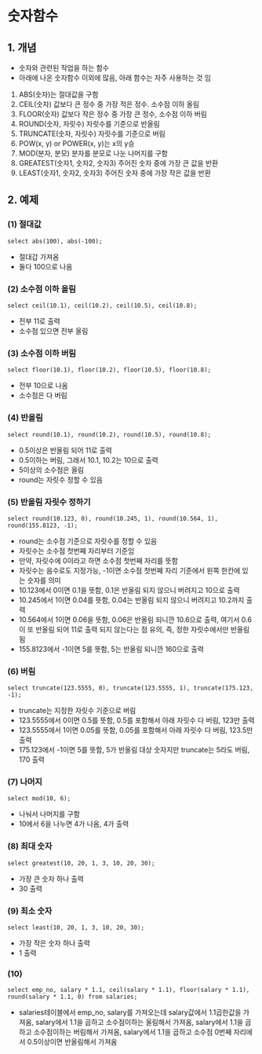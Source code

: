 # 숫자함수
## 1. 개념
* 숫자와 관련된 작업을 하는 함수
* 아래에 나온 숫자함수 이외에 많음, 아래 함수는 자주 사용하는 것 임
1. ABS(숫자)는 절대값을 구함
2. CEIL(숫자) 값보다 큰 정수 중 가장 적은 정수. 소수점 이하 올림
3. FLOOR(숫자) 값보다 작은 정수 중 가장 큰 정수, 소수점 이하 버림
4. ROUND(숫자, 자릿수) 자릿수를 기준으로 반올림
5. TRUNCATE(숫자, 자릿수) 자릿수를 기준으로 버림
6. POW(x, y) or POWER(x, y)는 x의 y승
7. MOD(분자, 분모) 분자를 분모로 나눈 나머지를 구함
8. GREATEST(숫자1, 숫자2, 숫자3) 주어진 숫자 중에 가장 큰 값을 반환
9. LEAST(숫자1, 숫자2, 숫자3) 주어진 숫자 중에 가장 작은 값을 반환

## 2. 예제
### (1) 절대값
```
select abs(100), abs(-100);
```
* 절대갑 가져옴
* 둘다 100으로 나옴

### (2) 소수점 이하 올림
```
select ceil(10.1), ceil(10.2), ceil(10.5), ceil(10.8);
```
* 전부 11로 출력
* 소수점 있으면 전부 올림

### (3) 소수점 이하 버림
```
select floor(10.1), floor(10.2), floor(10.5), floor(10.8);
```
* 전부 10으로 나옴
* 소수점은 다 버림

### (4) 반올림
```
select round(10.1), round(10.2), round(10.5), round(10.8);
```
* 0.5이상은 반올림 되어 11로 출력
* 0.5이하는 버림, 그래서 10.1, 10.2는 10으로 출력
* 5이상의 소수점은 올림
* round는 자릿수 정할 수 있음

### (5) 반올림 자릿수 정하기
```
select round(10.123, 0), round(10.245, 1), round(10.564, 1), round(155.8123, -1);
```
* round는 소수점 기준으로 자릿수를 정할 수 있음
* 자릿수는 소수점 첫번째 자리부터 기준임
* 만약, 자릿수에 0이라고 하면 소수점 첫번째 자리를 뜻함
* 자릿수는 음수로도 지정가능, -1이면 소수점 첫번째 자리 기준에서 왼쪽 한칸에 있는 숫자를 의미
* 10.123에서 0이면 0.1을 뜻함, 0.1은 반올림 되지 않으니 버려지고 10으로 출력
* 10.245에서 1이면 0.04를 뜻함, 0.04는 반올림 되지 않으니 버려지고 10.2까지 출력
* 10.564에서 1이면 0.06을 뜻함, 0.06은 반올림 되니깐 10.6으로 출력, 여기서 0.6이 또 반올림 되어 11로 출력 되지 않는다는 점 유의, 즉, 정한 자릿수에서만 반올림 됨
* 155.8123에서 -1이면 5를 뜻함, 5는 반올림 되니깐 160으로 출력

### (6) 버림
```
select truncate(123.5555, 0), truncate(123.5555, 1), truncate(175.123, -1);
```
* truncate는 지정한 자릿수 기준으로 버림
* 123.5555에서 0이면 0.5를 뜻함, 0.5를 포함해서 아래 자릿수 다 버림, 123만 출력
* 123.5555에서 1이면 0.05를 뜻함, 0.05를 포함해서 아래 자릿수 다 버림, 123.5만 출력
* 175.123에서 -1이면 5를 뜻함, 5가 반올림 대상 숫자지만 truncate는 5라도 버림, 170 출력

### (7) 나머지
```
select mod(10, 6);
```
* 나눠서 나머지를 구함
* 10에서 6을 나누면 4가 나옴, 4가 출력

### (8) 최대 숫자
```
select greatest(10, 20, 1, 3, 10, 20, 30);
```
* 가장 큰 숫자 하나 출력
* 30 출력

### (9) 최소 숫자
```
select least(10, 20, 1, 3, 10, 20, 30);
```
* 가장 작은 숫자 하나 출력
* 1 출력

### (10)
```
select emp_no, salary * 1.1, ceil(salary * 1.1), floor(salary * 1.1), round(salary * 1.1, 0) from salaries;
```
* salaries테이블에서 emp_no, salary를 가져오는데 salary값에서 1.1곱한값을 가져옴, salary에서 1.1을 곱하고 소수점이하는 올림해서 가져옴, salary에서 1.1을 곱하고 소수점이하는 버림해서 가져옴, salary에서 1.1을 곱하고 소수점 0번째 자리에서 0.5이상이면 반올림해서 가져옴